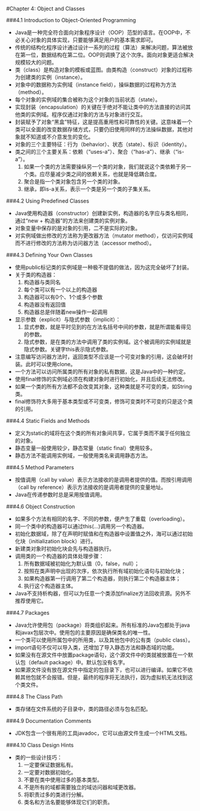 #Chapter 4: Object and Classes

###4.1 Introduction to Object-Oriented Programming  
- Java是一种完全符合面向对象程序设计（OOP）范型的语言。在OOP中，不必关心对象的具体实现，只要能够满足用户的基本需求即可。  
- 传统的结构化程序设计通过设计一系列的过程（算法）来解决问题，算法被放在第一位，数据结构在第二位。OOP则调换了这个次序。面向对象更适合解决规模较大的问题。  
- 类（class）是构造对象的模板或蓝图。由类构造（construct）对象的过程称为创建类的实例（instance）。  
- 对象中的数据称为实例域（instance field），操纵数据的过程称为方法（method）。
- 每个对象的实例域的集合被称为这个对象的当前状态（state）。
- 实现封装（encapsulation）的关键在于绝对不能让类中的方法直接的访问其他类的实例域。程序仅通过对象的方法与对象进行交互。  
- 封装赋予了对象“黑盒”特征，这是提高重用性和可靠性的关键。这意味着一个类可以全面的改变数据存储方式，只要仍旧使用同样的方法操纵数据，其他对象就不知道或不介意发生的变化。  
- 对象的三个主要特征：行为（behavior）、状态（state）、标识（identity）。  
- 类之间的三个主要关系：依赖（“uses-a”）、聚合（“has-a”）、继承（“is-a”）。  
  1. 如果一个类的方法需要操纵另一个类的对象，我们就说这个类依赖于另一个类。应尽量减少类之间的依赖关系，也就是降低耦合度。  
  2. 聚合是指一个类对象包含另一个类的对象。
  3. 继承，即is-a关系，表示一个类是另一个类的子集关系。  

###4.2 Using Predefined Classes  
- Java使用构造器（constructor）创建新实例，构造器的名字应与类名相同，通过“new + 构造器”的方法来创建类的实例对象。  
- 对象变量中保存的是对象的引用，二不是实际的对象。  
- 对实例域做出修改的方法称为更改器方法（mutator method），仅访问实例域而不进行修改的方法称为访问器方法（accessor method）。  

###4.3 Defining Your Own Classes  
- 使用public标记类的实例域是一种极不提倡的做法，因为这完全破坏了封装。  
- 关于类的构造器：  
  1. 构造器与类同名  
  2. 每个类可以有一个以上的构造器  
  3. 构造器可以有0个、1个或多个参数  
  4. 构造器没有返回值  
  5. 构造器总是伴随着new操作一起调用  
- 显示参数（explicit）与隐式参数（implicit）：  
  1. 显式参数，就是平时见到的在方法名括号中间的参数，就是所谓能看得见的参数。  
  2. 隐式参数，是在类的方法中调用了类的实例域。这个被调用的实例域就是隐式参数。关键字this表示隐式参数。  
- 注意编写访问器方法时，返回类型不应该是一个可变对象的引用，这会破坏封装。此时可以使用clone。  
- 一个方法可以访问所属类的所有对象的私有数据，这是Java中的一种约定。  
- 使用final修饰的实例域必须在构建对象时进行初始化，并且后续无法修改。  
- 如果一个类的所有方法都不会改变其对象，这种类就是不可变的类，如String类。  
- final修饰符大多用于基本类型或不可变类，修饰可变类时不可变的只是这个类的引用。

###4.4 Static Fields and Methods  
- 定义为static的域将在这个类的所有对象间共享，它属于类而不属于任何独立的对象。  
- 静态变量一般使用较少，静态常量（static final）使用较多。  
- 静态方法不能调用实例域，一般使用类名来调用静态方法。

###4.5 Method Parameters  
- 按值调用（call by value）表示方法接收的是调用者提供的值。而按引用调用（call by reference）表示方法接收的是调用者提供的变量地址。  
- Java在传递参数时总是采用按值调用。

###4.6 Object Construction  
- 如果多个方法有相同的名字、不同的参数，便产生了重载（overloading）。  
- 同一个类中的构造器可以通过this(...)调用另一个构造器。  
- 初始化数据域，除了在声明时赋值和在构造器中设置值之外，海可以通过初始化块（initialization block）进行。  
- 新建类对象时初始化块会先与构造器执行。  
- 调用类的一个构造器的具体处理步骤：  
  1. 所有数据域被初始化为默认值（0，false，null）；  
  2. 按照在类声明中出现的次序，依次执行所有域初始化语句与初始化块；  
  3. 如果构造器第一行调用了第二个构造器，则执行第二个构造器主体；  
  4. 执行这个构造器主体。  
- Java不支持析构器，但可以为任意一个类添加finalize方法回收资源。另外不推荐使用它。

###4.7 Packages  
- Java允许使用包（package）将类组织起来。所有标准的Java包都处于java和javax包层次中。使用包的主要原因是确保类名的唯一性。  
- 一个类可以使用所属包中的所用类，以及其他包中的公有类（public class）。  
- import语句不仅可以导入类，还增加了导入静态方法和静态域的功能。  
- 如果没有在源文件中放置package语句，这个源文件中的类就被放置在一个默认包（default package）中。默认包没有名字。  
- 如果源文件没有放在源文件中指定的包目录下，也可以进行编译。如果它不依赖其他包就不会报错。但是，最终的程序将无法执行，因为虚拟机无法找到这个类文件。

###4.8 The Class Path  
- 类存储在文件系统的子目录中，类的路径必须与包名匹配。

###4.9 Documentation Comments  
- JDK包含一个很有用的工具javadoc，它可以由源文件生成一个HTML文档。

###4.10 Class Design Hints  
- 类的一些设计技巧：  
  1. 一定要保证数据私有。  
  2. 一定要对数据初始化。  
  3. 不要在类中使用过多的基本类型。  
  4. 不是所有的域都需要独立的域访问器和域更改器。  
  5. 将职责过多的类进行分解。  
  6. 类名和方法名要能够体现它们的职责。  
